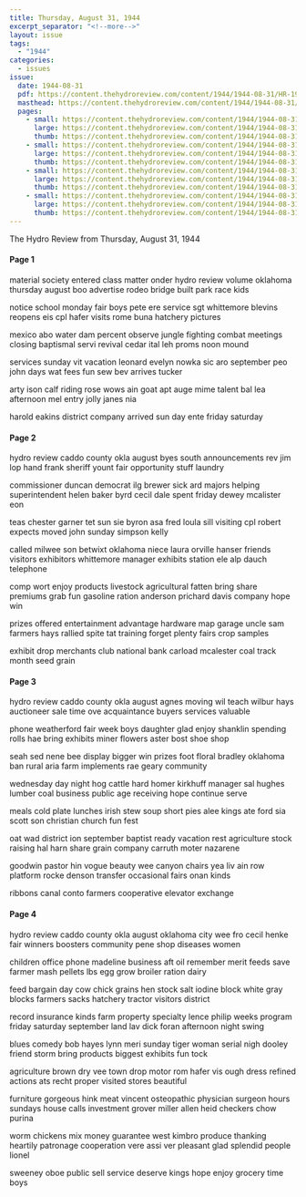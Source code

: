 ```yaml
---
title: Thursday, August 31, 1944
excerpt_separator: "<!--more-->"
layout: issue
tags:
  - "1944"
categories:
  - issues
issue:
  date: 1944-08-31
  pdf: https://content.thehydroreview.com/content/1944/1944-08-31/HR-1944-08-31.pdf
  masthead: https://content.thehydroreview.com/content/1944/1944-08-31/masthead/HR-1944-08-31.jpg
  pages:
    - small: https://content.thehydroreview.com/content/1944/1944-08-31/small/HR-1944-08-31-01.jpg
      large: https://content.thehydroreview.com/content/1944/1944-08-31/large/HR-1944-08-31-01.jpg
      thumb: https://content.thehydroreview.com/content/1944/1944-08-31/thumbnails/HR-1944-08-31-01.jpg
    - small: https://content.thehydroreview.com/content/1944/1944-08-31/small/HR-1944-08-31-02.jpg
      large: https://content.thehydroreview.com/content/1944/1944-08-31/large/HR-1944-08-31-02.jpg
      thumb: https://content.thehydroreview.com/content/1944/1944-08-31/thumbnails/HR-1944-08-31-02.jpg
    - small: https://content.thehydroreview.com/content/1944/1944-08-31/small/HR-1944-08-31-03.jpg
      large: https://content.thehydroreview.com/content/1944/1944-08-31/large/HR-1944-08-31-03.jpg
      thumb: https://content.thehydroreview.com/content/1944/1944-08-31/thumbnails/HR-1944-08-31-03.jpg
    - small: https://content.thehydroreview.com/content/1944/1944-08-31/small/HR-1944-08-31-04.jpg
      large: https://content.thehydroreview.com/content/1944/1944-08-31/large/HR-1944-08-31-04.jpg
      thumb: https://content.thehydroreview.com/content/1944/1944-08-31/thumbnails/HR-1944-08-31-04.jpg
---
```


The Hydro Review from Thursday, August 31, 1944

<!--more-->

<h4>Page 1</h4>
<p>material society entered class matter onder hydro review volume oklahoma thursday august boo advertise rodeo bridge built park race kids</p>
<p>notice school monday fair boys pete ere service sgt whittemore blevins reopens eis cpl hafer visits rome buna hatchery pictures</p>
<p>mexico abo water dam percent observe jungle fighting combat meetings closing baptismal servi revival cedar ital leh proms noon mound</p>
<p>services sunday vit vacation leonard evelyn nowka sic aro september peo john days wat fees fun sew bev arrives tucker</p>
<p>arty ison calf riding rose wows ain goat apt auge mime talent bal lea afternoon mel entry jolly janes nia</p>
<p>harold eakins district company arrived sun day ente friday saturday</p>
<h4>Page 2</h4>
<p>hydro review caddo county okla august byes south announcements rev jim lop hand frank sheriff yount fair opportunity stuff laundry</p>
<p>commissioner duncan democrat ilg brewer sick ard majors helping superintendent helen baker byrd cecil dale spent friday dewey mcalister eon</p>
<p>teas chester garner tet sun sie byron asa fred loula sill visiting cpl robert expects moved john sunday simpson kelly</p>
<p>called milwee son betwixt oklahoma niece laura orville hanser friends visitors exhibitors whittemore manager exhibits station ele alp dauch telephone</p>
<p>comp wort enjoy products livestock agricultural fatten bring share premiums grab fun gasoline ration anderson prichard davis company hope win</p>
<p>prizes offered entertainment advantage hardware map garage uncle sam farmers hays rallied spite tat training forget plenty fairs crop samples</p>
<p>exhibit drop merchants club national bank carload mcalester coal track month seed grain</p>
<h4>Page 3</h4>
<p>hydro review caddo county okla august agnes moving wil teach wilbur hays auctioneer sale time ove acquaintance buyers services valuable</p>
<p>phone weatherford fair week boys daughter glad enjoy shanklin spending rolls hae bring exhibits miner flowers aster bost shoe shop</p>
<p>seah sed nene bee display bigger win prizes foot floral bradley oklahoma ban rural aria farm implements rae geary community</p>
<p>wednesday day night hog cattle hard homer kirkhuff manager sal hughes lumber coal business public age receiving hope continue serve</p>
<p>meals cold plate lunches irish stew soup short pies alee kings ate ford sia scott son christian church fun fest</p>
<p>oat wad district ion september baptist ready vacation rest agriculture stock raising hal harn share grain company carruth moter nazarene</p>
<p>goodwin pastor hin vogue beauty wee canyon chairs yea liv ain row platform rocke denson transfer occasional fairs onan kinds</p>
<p>ribbons canal conto farmers cooperative elevator exchange</p>
<h4>Page 4</h4>
<p>hydro review caddo county okla august oklahoma city wee fro cecil henke fair winners boosters community pene shop diseases women</p>
<p>children office phone madeline business aft oil remember merit feeds save farmer mash pellets lbs egg grow broiler ration dairy</p>
<p>feed bargain day cow chick grains hen stock salt iodine block white gray blocks farmers sacks hatchery tractor visitors district</p>
<p>record insurance kinds farm property specialty lence philip weeks program friday saturday september land lav dick foran afternoon night swing</p>
<p>blues comedy bob hayes lynn meri sunday tiger woman serial nigh dooley friend storm bring products biggest exhibits fun tock</p>
<p>agriculture brown dry vee town drop motor rom hafer vis ough dress refined actions ats recht proper visited stores beautiful</p>
<p>furniture gorgeous hink meat vincent osteopathic physician surgeon hours sundays house calls investment grover miller allen heid checkers chow purina</p>
<p>worm chickens mix money guarantee west kimbro produce thanking heartily patronage cooperation vere assi ver pleasant glad splendid people lionel</p>
<p>sweeney oboe public sell service deserve kings hope enjoy grocery time boys</p>
